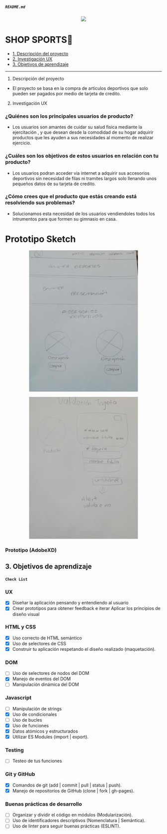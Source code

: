 ##### `README.md`
<p align="center"> <img src="https://i.linio.com/cms/adc7b286-5d6c-11ea-a479-b6ca153e7bd2.webp" width="800" > </p>

# SHOP SPORTS🏀

* [1. Descripción del proyecto](#1-Descripción-del-proyecto)
* [2. Investigación UX](#2-Investigación-UX)
* [3. Objetivos de aprendizaje](#3-objetivos-de-aprendizaje)

***

1. Descripción del proyecto
* El proyecto se basa en la compra de articulos deportivos  que solo pueden ser pagados por medio de tarjeta de credito.
2. Investigación UX

### ¿Quiénes son los principales usuarios de producto?
 * Los usuarios son amantes de cuidar su salud fisica mediante la ejercitación , y que desean desde la comodidad de su hogar adquirir productos que les ayuden a sus necesidades al momento de realizar ejercicio.
### ¿Cuáles son los objetivos de estos usuarios en relación con tu producto?
* Los usuarios podran acceder via internet a adquirir sus accesorios deportivos 
sin necesidad de filas ni tramites largos solo llenando unos pequeños datos de su tarjeta de credito.
### ¿Cómo crees que el producto que estás creando está resolviendo sus problemas?
*  Solucionamos esta necesidad de los usuarios vendiendoles todos los intrumentos para que formen su gimnasio en casa.

  # Prototipo Sketch
<p align="center">
<img src="https://github.com/Danicode0210/BOG001-card-validation/blob/master/src/images/sketch1.jpeg" width="350"> 
</p>

<p align="center">
<img src="https://github.com/Danicode0210/BOG001-card-validation/blob/master/src/images/sketch2.jpeg" width="350"> 
</p>

### Prototipo (AdobeXD)

## 3. Objetivos de aprendizaje
#### `Check List` 
### UX
- [x] Diseñar la aplicación pensando y entendiendo al usuario
- [x] Crear prototipos para obtener feedback e iterar
 Aplicar los principios de diseño visual
### HTML y CSS
- [x] Uso correcto de HTML semántico
- [x] Uso de selectores de CSS
- [x] Construir tu aplicación respetando el diseño realizado (maquetación).
### DOM
 - [ ] Uso de selectores de nodos del DOM
 - [x] Manejo de eventos del DOM
 - [ ] Manipulación dinámica del DOM
### Javascript
 - [ ] Manipulación de strings
 - [x] Uso de condicionales
 - [ ] Uso de bucles
 - [x] Uso de funciones
 - [x] Datos atómicos y estructurados
 - [x] Utilizar ES Modules (import | export).
### Testing
 - [ ] Testeo de tus funciones
### Git y GitHub
- [x] Comandos de git (add | commit | pull | status | push).
- [x] Manejo de repositorios de GitHub (clone | fork | gh-pages).
### Buenas prácticas de desarrollo
 - [ ] Organizar y dividir el código en módulos (Modularización).
 - [ ] Uso de identificadores descriptivos (Nomenclatura | Semántica).
 - [ ] Uso de linter para seguir buenas prácticas (ESLINT).
